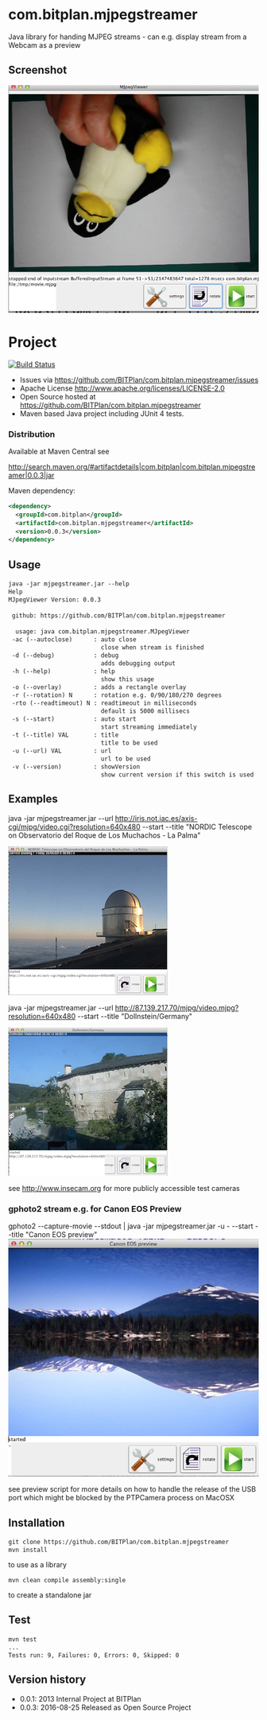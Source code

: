# com.bitplan.mjpegstreamer
Java library for handing MJPEG streams - can e.g. display stream from a Webcam as a preview

## Screenshot
![Screenshot](examples/Screenshot.png)

# Project
[![Build Status](https://travis-ci.org/BITPlan/com.bitplan.mjpegstreamer.svg?branch=master)](https://travis-ci.org/BITPlan/com.bitplan.mjpegstreamer)
* Issues via https://github.com/BITPlan/com.bitplan.mjpegstreamer/issues
* Apache License http://www.apache.org/licenses/LICENSE-2.0
* Open Source hosted at https://github.com/BITPlan/com.bitplan.mjpegstreamer
* Maven based Java project including JUnit 4 tests.

### Distribution
Available at Maven Central see 

http://search.maven.org/#artifactdetails|com.bitplan|com.bitplan.mjpegstreamer|0.0.3|jar

Maven dependency:

```xml
<dependency>
  <groupId>com.bitplan</groupId>
  <artifactId>com.bitplan.mjpegstreamer</artifactId>
  <version>0.0.3</version>
</dependency>
```

## Usage
```
java -jar mjpegstreamer.jar --help
Help
MJpegViewer Version: 0.0.3

 github: https://github.com/BITPlan/com.bitplan.mjpegstreamer

  usage: java com.bitplan.mjpegstreamer.MJpegViewer
 -ac (--autoclose)      : auto close
                          close when stream is finished
 -d (--debug)           : debug
                          adds debugging output
 -h (--help)            : help
                          show this usage
 -o (--overlay)         : adds a rectangle overlay
 -r (--rotation) N      : rotation e.g. 0/90/180/270 degrees
 -rto (--readtimeout) N : readtimeout in milliseconds
                          default is 5000 millisecs
 -s (--start)           : auto start
                          start streaming immediately
 -t (--title) VAL       : title
                          title to be used
 -u (--url) VAL         : url
                          url to be used
 -v (--version)         : showVersion
                          show current version if this switch is used
```
## Examples
java -jar mjpegstreamer.jar --url http://iris.not.iac.es/axis-cgi/mjpg/video.cgi?resolution=640x480 --start --title "NORDIC Telescope on Observatorio del Roque de Los Muchachos - La Palma"

![Screenshot](examples/nordictelescope.png)

java -jar mjpegstreamer.jar --url http://87.139.217.70/mjpg/video.mjpg?resolution=640x480 --start --title "Dollnstein/Germany"

![Screenshot](examples/dollnstein.png)

see http://www.insecam.org for more publicly accessible test cameras

### gphoto2 stream e.g. for Canon EOS Preview
gphoto2 --capture-movie --stdout | java -jar mjpegstreamer.jar -u - --start --title "Canon EOS preview"
![Screenshot](examples/canonpreview.png)


see preview script for more details on how to handle the release of the USB port which might be blocked by the PTPCamera process on MacOSX

## Installation
```
git clone https://github.com/BITPlan/com.bitplan.mjpegstreamer
mvn install
```
to use as a library 

```
mvn clean compile assembly:single
```
to create a standalone jar

## Test
```
mvn test
...
Tests run: 9, Failures: 0, Errors: 0, Skipped: 0
```

## Version history
* 0.0.1: 2013       Internal Project at BITPlan
* 0.0.3: 2016-08-25 Released as Open Source Project
